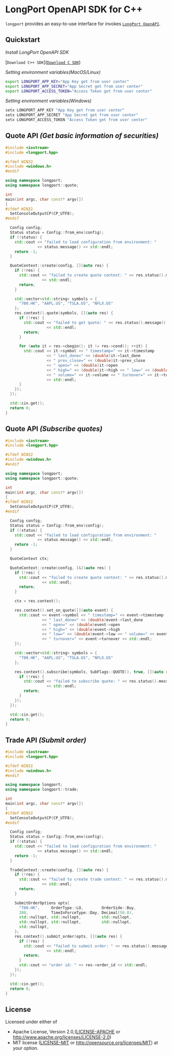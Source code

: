 # LongPort OpenAPI SDK for C++

`longport` provides an easy-to-use interface for invokes [`LongPort OpenAPI`](https://open.longportapp.com/en/).

## Quickstart

_Install LongPort OpenAPI SDK_

[`Download C++ SDK`]([`Download C SDK`](https://github.com/longportapp/openapi-sdk/releases))

_Setting environment variables(MacOS/Linux)_

```bash
export LONGPORT_APP_KEY="App Key get from user center"
export LONGPORT_APP_SECRET="App Secret get from user center"
export LONGPORT_ACCESS_TOKEN="Access Token get from user center"
```

_Setting environment variables(Windows)_

```powershell
setx LONGPORT_APP_KEY "App Key get from user center"
setx LONGPORT_APP_SECRET "App Secret get from user center"
setx LONGPORT_ACCESS_TOKEN "Access Token get from user center"
```

## Quote API _(Get basic information of securities)_

```c++
#include <iostream>
#include <longport.hpp>

#ifdef WIN32
#include <windows.h>
#endif

using namespace longport;
using namespace longport::quote;

int
main(int argc, char const* argv[])
{
#ifdef WIN32
  SetConsoleOutputCP(CP_UTF8);
#endif

  Config config;
  Status status = Config::from_env(config);
  if (!status) {
    std::cout << "failed to load configuration from environment: "
              << status.message() << std::endl;
    return -1;
  }

  QuoteContext::create(config, [](auto res) {
    if (!res) {
      std::cout << "failed to create quote context: " << res.status().message()
                << std::endl;
      return;
    }

    std::vector<std::string> symbols = {
      "700.HK", "AAPL.US", "TSLA.US", "NFLX.US"
    };
    res.context().quote(symbols, [](auto res) {
      if (!res) {
        std::cout << "failed to get quote: " << res.status().message()
                  << std::endl;
        return;
      }

      for (auto it = res->cbegin(); it != res->cend(); ++it) {
        std::cout << it->symbol << " timestamp=" << it->timestamp
                  << " last_done=" << (double)it->last_done
                  << " prev_close=" << (double)it->prev_close
                  << " open=" << (double)it->open
                  << " high=" << (double)it->high << " low=" << (double)it->low
                  << " volume=" << it->volume << " turnover=" << it->turnover
                  << std::endl;
      }
    });
  });

  std::cin.get();
  return 0;
}
```

## Quote API _(Subscribe quotes)_

```c++
#include <iostream>
#include <longport.hpp>

#ifdef WIN32
#include <windows.h>
#endif

using namespace longport;
using namespace longport::quote;

int
main(int argc, char const* argv[])
{
#ifdef WIN32
  SetConsoleOutputCP(CP_UTF8);
#endif

  Config config;
  Status status = Config::from_env(config);
  if (!status) {
    std::cout << "failed to load configuration from environment: "
              << status.message() << std::endl;
    return -1;
  }

  QuoteContext ctx;

  QuoteContext::create(config, [&](auto res) {
    if (!res) {
      std::cout << "failed to create quote context: " << res.status().message()
                << std::endl;
      return;
    }

    ctx = res.context();

    res.context().set_on_quote([](auto event) {
      std::cout << event->symbol << " timestamp=" << event->timestamp
                << " last_done=" << (double)event->last_done
                << " open=" << (double)event->open
                << " high=" << (double)event->high
                << " low=" << (double)event->low << " volume=" << event->volume
                << " turnover=" << event->turnover << std::endl;
    });

    std::vector<std::string> symbols = {
      "700.HK", "AAPL.US", "TSLA.US", "NFLX.US"
    };

    res.context().subscribe(symbols, SubFlags::QUOTE(), true, [](auto res) {
      if (!res) {
        std::cout << "failed to subscribe quote: " << res.status().message()
                  << std::endl;
        return;
      }
    });
  });

  std::cin.get();
  return 0;
}
```

## Trade API _(Submit order)_

```c++
#include <iostream>
#include <longport.hpp>

#ifdef WIN32
#include <windows.h>
#endif

using namespace longport;
using namespace longport::trade;

int
main(int argc, char const* argv[])
{
#ifdef WIN32
  SetConsoleOutputCP(CP_UTF8);
#endif

  Config config;
  Status status = Config::from_env(config);
  if (!status) {
    std::cout << "failed to load configuration from environment: "
              << status.message() << std::endl;
    return -1;
  }

  TradeContext::create(config, [](auto res) {
    if (!res) {
      std::cout << "failed to create trade context: " << res.status().message()
                << std::endl;
      return;
    }

    SubmitOrderOptions opts{
      "700.HK",     OrderType::LO,        OrderSide::Buy,
      200,          TimeInForceType::Day, Decimal(50.0),
      std::nullopt, std::nullopt,         std::nullopt,
      std::nullopt, std::nullopt,         std::nullopt,
      std::nullopt,
    };
    res.context().submit_order(opts, [](auto res) {
      if (!res) {
        std::cout << "failed to submit order: " << res.status().message()
                  << std::endl;
        return;
      }
      std::cout << "order id: " << res->order_id << std::endl;
    });
  });

  std::cin.get();
  return 0;
}
```

## License

Licensed under either of

* Apache License, Version 2.0,([LICENSE-APACHE](./LICENSE-APACHE) or http://www.apache.org/licenses/LICENSE-2.0)
* MIT license ([LICENSE-MIT](./LICENSE-MIT) or http://opensource.org/licenses/MIT) at your option.
